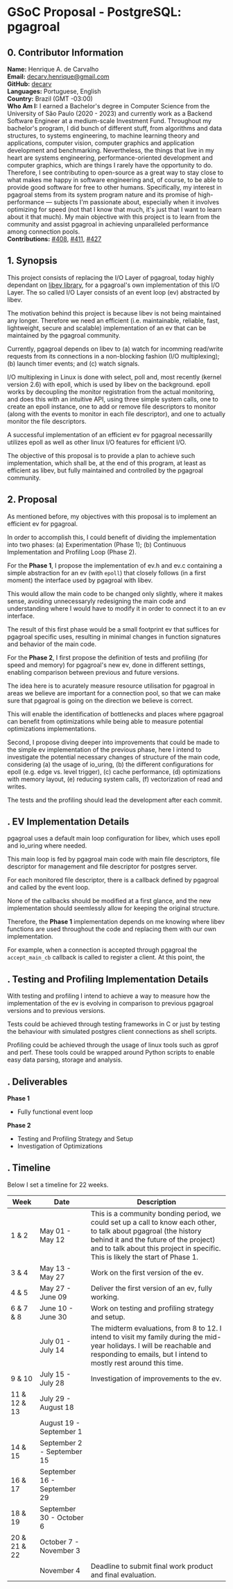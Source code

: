 # GSoC Proposal - PostgreSQL: pgagroal

## 0. Contributor Information

**Name:** Henrique A. de Carvalho<br>
**Email:** [decarv.henrique@gmail.com](mailto:decarv.henrique@gmail.com)<br>
**GitHub:** [decarv](https://github.com/decarv)<br>
**Languages:** Portuguese, English<br>
**Country:** Brazil (GMT -03:00)<br>
**Who Am I:** I earned a Bachelor's degree in Computer Science from the University of São Paulo (2020 - 2023) and currently work as a Backend Software Engineer at a medium-scale Investment Fund. Throughout my bachelor's program, I did bunch of different stuff, from algorithms and data structures, to systems engineering, to machine learning theory and applications, computer vision, computer graphics and application development and benchmarking. Nevertheless, the things that live in my heart are systems engineering, performance-oriented development and computer graphics, which are things I rarely have the opportunity to do. Therefore, I see contributing to open-source as a great way to stay close to what makes me happy in software engineering and, of course, to be able to provide good software for free to other humans. Specifically, my interest in pgagroal stems from its system program nature and its promise of high-performance — subjects I'm passionate about, especially when it involves optimizing for speed (not that I know that much, it's just that I want to learn about it that much). My main objective with this project is to learn from the community and assist pgagroal in achieving unparalleled performance among connection pools.<br>
**Contributions:** [#408](https://github.com/agroal/pgagroal/pull/408), [#411](https://github.com/agroal/pgagroal/pull/411), [#427](https://github.com/agroal/pgagroal/pull/427)<br>

## 1. Synopsis

This project consists of replacing the I/O Layer of pgagroal, today highly dependant on [libev library](TODO), for a pgagroal's own implementation of this I/O Layer. The so called I/O Layer consists of an event loop (ev) abstracted by libev. 

The motivation behind this project is because libev is not being maintained any longer. Therefore we need an efficient (i.e. maintainable, reliable, fast, lightweight, secure and scalable) implementation of an ev that can be maintained by the pgagroal community.

Currently, pgagroal depends on libev to (a) watch for incomming read/write requests from its connections in a non-blocking fashion (I/O multiplexing); (b) launch timer events; and (c) watch signals.

I/O multiplexing in Linux is done with select, poll and, most recently (kernel version 2.6) with epoll, which is used by libev on the background. epoll works by decoupling the monitor registration from the actual monitoring, and does this with an intuitive API, using three simple system calls, one to create an epoll instance, one to add or remove file descriptors to monitor (along with the events to monitor in each file descriptor), and one to actually monitor the file descriptors.

A successful implementation of an efficient ev for pgagroal necessarilly utilizes epoll as well as other linux I/O features for efficient I/O.

The objective of this proposal is to provide a plan to achieve such implementation, which shall be, at the end of this program, at least as efficient as libev, but fully maintained and controlled by the pgagroal community.

## 2. Proposal

As mentioned before, my objectives with this proposal is to implement an efficient ev for pgagroal. 

In order to accomplish this, I could benefit of dividing the implementation into two phases: (a) Experimentation (Phase 1); (b) Continuous Implementation and Profiling Loop (Phase 2).

For the **Phase 1**, I propose the implementation of ev.h and ev.c containing a simple abstraction for an ev (with `epoll`) that closely follows (in a first moment) the interface used by pgagroal with libev. 

This would allow the main code to be changed only slightly, where it makes sense, avoiding unnecessaryly redesigning the main code and understanding where I would have to modify it in order to connect it to an ev interface. 

The result of this first phase would be a small footprint ev that suffices for pgagroal specific uses, resulting in minimal changes in function signatures and behavior of the main code. 

For the **Phase 2**, I first propose the definition of tests and profiling (for speed and memory) for pgagroal's new ev, done in different settings, enabling comparison between previous and future versions. 

The idea here is to acurately measure resource utilisation for pgagroal in areas we believe are important for a connection pool, so that we can make sure that pgagroal is going on the direction we believe is correct. 

This will enable the identification of bottlenecks and places where pgagroal can benefit from optimizations while being able to measure potential optimizations implementations. 

Second, I propose diving deeper into improvements that could be made to the simple ev implementation of the previous phase, here I intend to investigate the potential necessary changes of structure of the main code, considering (a) the usage of io\_uring, (b) the different configurations for epoll (e.g. edge vs. level trigger), (c) cache performance, (d) optimizations with memory layout, (e) reducing system calls, (f) vectorization of read and writes.

The tests and the profiling should lead the development after each commit.


## . EV Implementation Details

pgagroal uses a default main loop configuration for libev, which uses epoll and io\_uring where needed. 

This main loop is fed by pgagroal main code with main file descriptors, file descriptor for management and file descriptor for postgres server. 

For each monitored file descriptor, there is a callback defined by pgagroal and called by the event loop.

None of the callbacks should be modified at a first glance, and the new implementation should seemlessly allow for keeping the original structure.

Therefore, the **Phase 1** implementation depends on me knowing where libev functions are used throughout the code and replacing them with our own implementation.

For example, when a connection is accepted through pgagroal the `accept_main_cb` callback is called to register a client. At this point, the 


## . Testing and Profiling Implementation Details

With testing and profiling I intend to achieve a way to measure how the implementation of the ev is evolving in comparison to previous pgagroal versions and to previous versions.

Tests could be achieved through testing frameworks in C or just by testing the behaviour with simulated postgres client connections as shell scripts.

Profiling could be achieved through the usage of linux tools such as gprof and perf. These tools could be wrapped around Python scripts to enable easy data parsing, storage and analysis.

## . Deliverables

**Phase 1**
- Fully functional event loop 

**Phase 2**
- Testing and Profiling Strategy and Setup
- Investigation of Optimizations


## . Timeline

Below I set a timeline for 22 weeks.

| Week       | Date             | Description |
|------------|------------------|-------------|
| 1 & 2      | May 01 - May 12  | This is a community bonding period, we could set up a call to know each other, to talk about pgagroal (the history behind it and the future of the project) and to talk about this project in specific. This is likely the start of Phase 1. |
| 3 & 4      | May 13 - May 27  | Work on the first version of the ev. |
| 4 & 5      | May 27 - June 09 | Deliver the first version of an ev, fully working. |
| 6 & 7 & 8  | June 10 - June 30 | Work on testing and profiling strategy and setup. |
|            | July 01 - July 14 | The midterm evaluations, from 8 to 12. I intend to visit my family during the mid-year holidays. I will be reachable and responding to emails, but I intend to mostly rest around this time. |
| 9 & 10    | July 15 - July 28 | Investigation of improvements to the ev. |
| 11 & 12 & 13   | July 29 - August 18 | |
|            | August 19 - September 1   | |
| 14 & 15   | September 2 - September 15 | |
| 16 & 17    | September 16 - September 29 | |
| 18 & 19    | September 30 - October 6 | |
| 20 & 21 & 22   | October 7 - November 3 | |
|            | November 4 | Deadline to submit final work product and final evaluation. |

